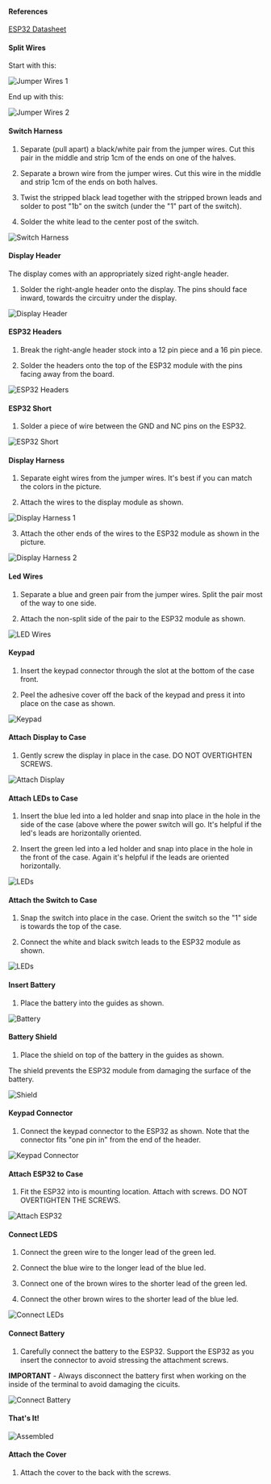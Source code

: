 
#### References

[ESP32 Datasheet](https://cdn.sparkfun.com/assets/learn_tutorials/8/5/2/ESP32ThingPlus_GraphicalDatasheet.pdf)

#### Split Wires

Start with this:

![Jumper Wires 1](images/jumper-wires1.jpg)

End up with this:

![Jumper Wires 2](images/jumper-wires2.jpg)


#### Switch Harness

1. Separate (pull apart) a black/white pair from the jumper wires.
   Cut this pair in the middle and strip 1cm of the ends on one of the
   halves.

2. Separate a brown wire from the jumper wires. Cut this wire in the
   middle and strip 1cm of the ends on both halves.
   
3. Twist the stripped black lead together with the stripped brown
   leads and solder to post "1b" on the switch (under the "1" part of
   the switch).

4. Solder the white lead to the center post of the switch.

![Switch Harness](images/switch-harness.jpg)


#### Display Header

The display comes with an appropriately sized right-angle header.

1. Solder the right-angle header onto the display.  The pins should
   face inward, towards the circuitry under the display.
   
![Display Header](images/display-header.jpg)


#### ESP32 Headers

1. Break the right-angle header stock into a 12 pin piece and a 16 pin
   piece.
   
2. Solder the headers onto the top of the ESP32 module with the pins
   facing away from the board.
   
![ESP32 Headers](images/esp32-headers.jpg)
   

#### ESP32 Short

1. Solder a piece of wire between the GND and NC pins on the ESP32.

![ESP32 Short](images/esp32-short.jpg)


#### Display Harness

1. Separate eight wires from the jumper wires.  It's best if you can
   match the colors in the picture.
   
2. Attach the wires to the display module as shown.

![Display Harness 1](images/display-harness1.jpg)

3. Attach the other ends of the wires to the ESP32 module as shown in
   the picture.
   
![Display Harness 2](images/display-harness2.jpg)
   

#### Led Wires

1. Separate a blue and green pair from the jumper wires.  Split the
   pair most of the way to one side.
   
2.  Attach the non-split side of the pair to the ESP32 module as
    shown.

![LED Wires](images/led-wires.jpg)
    
    
#### Keypad

1. Insert the keypad connector through the slot at the bottom of the
   case front.
   
2. Peel the adhesive cover off the back of the keypad and press it
   into place on the case as shown.
   
![Keypad](images/keypad.jpg)


#### Attach Display to Case

1. Gently screw the display in place in the case.  DO NOT OVERTIGHTEN
   SCREWS.
   
![Attach Display](images/attach-display.jpg)
   

#### Attach LEDs to Case

1. Insert the blue led into a led holder and snap into place in the
   hole in the side of the case (above where the power switch will go.
   It's helpful if the led's leads are horizontally oriented.
   
2. Insert the green led into a led holder and snap into place in the
   hole in the front of the case.  Again it's helpful if the leads are
   oriented horizontally.
   
![LEDs](images/leds.jpg)


#### Attach the Switch to Case

1. Snap the switch into place in the case.  Orient the switch so the
   "1" side is towards the top of the case.
   
2. Connect the white and black switch leads to the ESP32 module as
   shown.
   
![LEDs](images/switch-attach.jpg)


#### Insert Battery

1. Place the battery into the guides as shown.

![Battery](images/battery.jpg)


#### Battery Shield

1. Place the shield on top of the battery in the guides as shown.

The shield prevents the ESP32 module from damaging the surface of the
battery.

![Shield](images/shield.jpg)


#### Keypad Connector

1. Connect the keypad connector to the ESP32 as shown. Note that the
   connector fits "one pin in" from the end of the header.

![Keypad Connector](images/keypad-connector.jpg)


#### Attach ESP32 to Case

1. Fit the ESP32 into is mounting location.  Attach with screws.  DO
   NOT OVERTIGHTEN THE SCREWS.

![Attach ESP32](images/attach-esp32.jpg)


#### Connect LEDS

1. Connect the green wire to the longer lead of the green led.

2. Connect the blue wire to the longer lead of the blue led.

3. Connect one of the brown wires to the shorter lead of the green led.

4. Connect the other brown wires to the shorter lead of the blue led.

![Connect LEDs](images/connect-leds.jpg)


#### Connect Battery

1. Carefully connect the battery to the ESP32.  Support the ESP32 as
   you insert the connector to avoid stressing the attachment screws.
   
**IMPORTANT** - Always disconnect the battery first when working on
the inside of the terminal to avoid damaging the cicuits.

![Connect Battery](images/connect-battery.jpg)


#### That's It!

![Assembled](images/assembled.jpg)


#### Attach the Cover

1. Attach the cover to the back with the screws.


